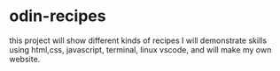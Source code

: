 # odin-recipes
this project will show different kinds of recipes
I will demonstrate skills using html,css, javascript, terminal, linux vscode, and will make my own website.